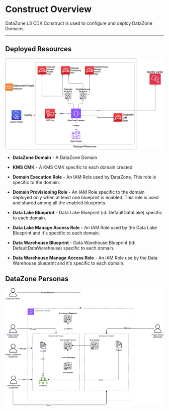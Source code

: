 # Construct Overview
DataZone L3 CDK Construct is used to configure and deploy DataZone Domains.

***

## Deployed Resources

![datazone](docs/DataZone.png)

* **DataZone Domain** - A DataZone Domain

* **KMS CMK** - A KMS CMK specific to each domain created

* **Domain Execution Role** - An IAM Role used by DataZone. This role is specific to the domain.

* **Domain Provisioning Role** - An IAM Role specific to the domain deployed only when at least one blueprint is enabled. This role is used and shared among all the enabled blueprints. 

* **Data Lake Blueprint** - Data Lake Blueprint (id: DefaultDataLake) specific to each domain.

* **Data Lake Manage Access Role** - An IAM Role used by the Data Lake Blueprint and it's specific to each domain.

* **Data Warehouse Blueprint** - Data Warehouse Blueprint (id: DefaultDataWarehouse) specific to each domain.

* **Data Warehouse Manage Access Role** - An IAM Role use by the Data Warehouse blueprint and it's specific to each domain.

## DataZone Personas
![datazone-personas](docs/DataZone-Personas.png)